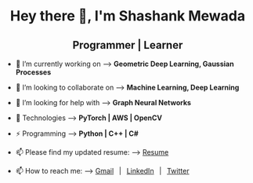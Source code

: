 <div align="center">
    <h1>Hey there 👋, I'm Shashank Mewada</h1>
    <h2> Programmer | Learner </h2>
</div>

- 🔭 I’m currently working on       --> <b>Geometric Deep Learning, Gaussian Processes</b>

- 👯 I’m looking to collaborate on  --> <b>Machine Learning, Deep Learning</b>

- 🤔 I’m looking for help with      --> <b>Graph Neural Networks</b>

- 🌱 Technologies                   --> <b>PyTorch | AWS | OpenCV</b>

- ⚡ Programming                    --> <b>Python | C++ | C#</b>

- 📫 Please find my updated resume: --> [Resume](https://gmshashank.github.io/resume/) &ensp;

- 📫 How to reach me: --> [Gmail](gmshashank@gmail.com/) &ensp;|&ensp; [LinkedIn](https://www.linkedin.com/in/shashankmewada/) &ensp;|&ensp; [Twitter](https://twitter.com/ShashankMewada/)<br>

